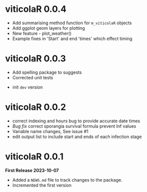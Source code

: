 # viticolaR 0.0.4
 * Add summarising method function for `m_viticolaR` objects
 * Add ggplot geom layers for plotting  
 * New feature - plot_weather()  
 * Example fixes in 'Start' and end 'times' which effect timing  

# viticolaR 0.0.3
  - Add spelling package to suggests  
  - Corrected unit tests
 * init `dev` version  

# viticolaR 0.0.2
  - correct indexing and hours bug to provide accurate date times  
  - _Bug fix_ correct sporangia survival formula prevent Inf values  
  - Variable name changes, See issue #1  
  - edit output list to include start and ends of each infection stage  

# viticolaR 0.0.1
**First Release 2023-10-07**
  - Added a `NEWS.md` file to track changes to the package.
  - Incremented the first version
